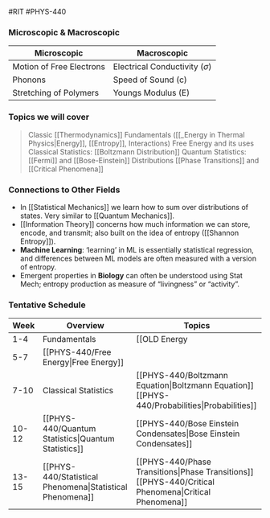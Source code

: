 #RIT #PHYS-440
### Microscopic & Macroscopic
Microscopic | Macroscopic
----- | -----
Motion of Free Electrons | Electrical Conductivity ($\sigma$)
Phonons | Speed of Sound (c)
Stretching of Polymers | Youngs Modulus (E)
### Topics we will cover
> Classic [[Thermodynamics]]
> Fundamentals ([[_Energy in Thermal Physics|Energy]], [[Entropy]], Interactions)
> Free Energy and its uses
> Classical Statistics: [[Boltzmann Distribution]]
> Quantum Statistics: [[Fermi]] and [[Bose-Einstein]] Distributions
> [[Phase Transitions]] and [[Critical Phenomena]]
### Connections to Other Fields
 - In [[Statistical Mechanics]] we learn how to sum over distributions of states. Very similar to [[Quantum Mechanics]].
 - [[Information Theory]] concerns how much information we can store, encode, and transmit; also built on the idea of entropy ([[Shannon Entropy]]). 
 - **Machine Learning**: ‘learning’ in ML is essentially statistical regression, and differences between ML models are often measured with a version of entropy.
 - Emergent properties in **Biology** can often be understood using Stat Mech; entropy production as measure of “livingness” or “activity”.


### Tentative Schedule
Week | Overview | Topics
------ | ------ | -------
1-4 | Fundamentals | [[OLD Energy|Energy]]<br>[[OLD Entropy|Entropy]]<br>[[PHYS-440/Interactions\|Interactions]]
5-7 | [[PHYS-440/Free Energy\|Free Energy]] | 
7-10 | Classical Statistics | [[PHYS-440/Boltzmann Equation\|Boltzmann Equation]]<br>[[PHYS-440/Probabilities\|Probabilities]]
10-12 | [[PHYS-440/Quantum Statistics\|Quantum Statistics]] | [[PHYS-440/Bose Einstein Condensates\|Bose Einstein Condensates]]
13-15 | [[PHYS-440/Statistical Phenomena\|Statistical Phenomena]] | [[PHYS-440/Phase Transitions\|Phase Transitions]]<br>[[PHYS-440/Critical Phenomena\|Critical Phenomena]]
